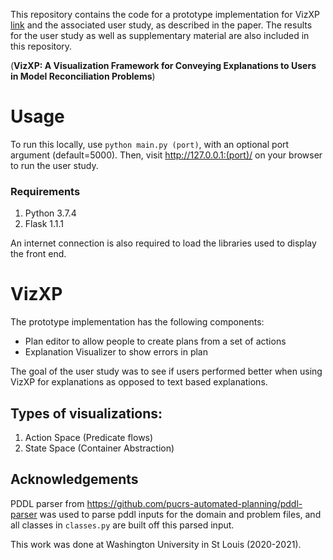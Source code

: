 This repository contains the code for a prototype implementation for VizXP [link]() and the associated user study, as described in the paper.
The results for the user study as well as supplementary material are also included in this repository.

(**VizXP: A Visualization Framework for Conveying Explanations to Users in Model Reconciliation Problems**)

# Usage
To run this locally, use `python main.py (port)`, with an optional port argument (default=5000). Then, visit http://127.0.0.1:(port)/ on your browser to run the user study. 
### Requirements 
1. Python 3.7.4
2. Flask 1.1.1

An internet connection is also required to load the libraries used to display the front end.

# VizXP
The prototype implementation has the following components:
- Plan editor to allow people to create plans from a set of actions
- Explanation Visualizer to show errors in plan

The goal of the user study was to see if users performed better when using VizXP for explanations as opposed to text based explanations. 

## Types of visualizations:
1. Action Space (Predicate flows)
2. State Space (Container Abstraction)

## Acknowledgements
PDDL parser from https://github.com/pucrs-automated-planning/pddl-parser was used to parse pddl inputs for the domain and problem files, and all classes in `classes.py` are built off this parsed input.

This work was done at Washington University in St Louis (2020-2021).